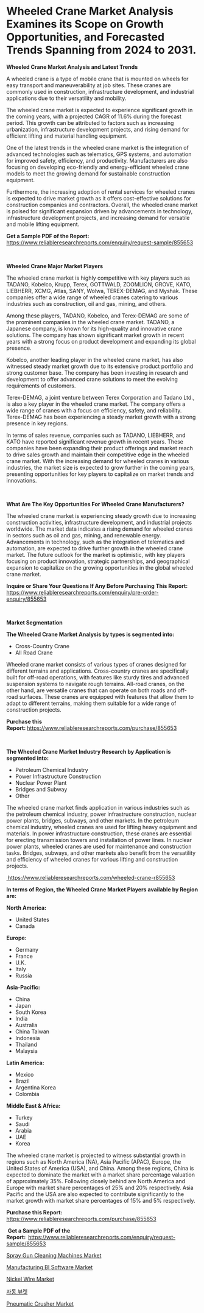 <p><h1>Wheeled Crane Market Analysis Examines its Scope on Growth Opportunities, and Forecasted Trends Spanning from 2024 to 2031.</h1></p><p><strong>Wheeled Crane Market Analysis and Latest Trends</strong></p>
<p><p>A wheeled crane is a type of mobile crane that is mounted on wheels for easy transport and maneuverability at job sites. These cranes are commonly used in construction, infrastructure development, and industrial applications due to their versatility and mobility.</p><p>The wheeled crane market is expected to experience significant growth in the coming years, with a projected CAGR of 11.6% during the forecast period. This growth can be attributed to factors such as increasing urbanization, infrastructure development projects, and rising demand for efficient lifting and material handling equipment.</p><p>One of the latest trends in the wheeled crane market is the integration of advanced technologies such as telematics, GPS systems, and automation for improved safety, efficiency, and productivity. Manufacturers are also focusing on developing eco-friendly and energy-efficient wheeled crane models to meet the growing demand for sustainable construction equipment.</p><p>Furthermore, the increasing adoption of rental services for wheeled cranes is expected to drive market growth as it offers cost-effective solutions for construction companies and contractors. Overall, the wheeled crane market is poised for significant expansion driven by advancements in technology, infrastructure development projects, and increasing demand for versatile and mobile lifting equipment.</p></p>
<p><strong>Get a Sample PDF of the Report:&nbsp;</strong> <a href="https://www.reliableresearchreports.com/enquiry/request-sample/855653">https://www.reliableresearchreports.com/enquiry/request-sample/855653</a></p>
<p>&nbsp;</p>
<p><strong>Wheeled Crane Major Market Players</strong></p>
<p><p>The wheeled crane market is highly competitive with key players such as TADANO, Kobelco, Krupp, Terex, GOTTWALD, ZOOMLION, GROVE, KATO, LIEBHERR, XCMG, Atlas, SANY, Wolwa, TEREX-DEMAG, and Myshak. These companies offer a wide range of wheeled cranes catering to various industries such as construction, oil and gas, mining, and others.</p><p>Among these players, TADANO, Kobelco, and Terex-DEMAG are some of the prominent companies in the wheeled crane market. TADANO, a Japanese company, is known for its high-quality and innovative crane solutions. The company has shown significant market growth in recent years with a strong focus on product development and expanding its global presence.</p><p>Kobelco, another leading player in the wheeled crane market, has also witnessed steady market growth due to its extensive product portfolio and strong customer base. The company has been investing in research and development to offer advanced crane solutions to meet the evolving requirements of customers.</p><p>Terex-DEMAG, a joint venture between Terex Corporation and Tadano Ltd., is also a key player in the wheeled crane market. The company offers a wide range of cranes with a focus on efficiency, safety, and reliability. Terex-DEMAG has been experiencing a steady market growth with a strong presence in key regions.</p><p>In terms of sales revenue, companies such as TADANO, LIEBHERR, and KATO have reported significant revenue growth in recent years. These companies have been expanding their product offerings and market reach to drive sales growth and maintain their competitive edge in the wheeled crane market. With the increasing demand for wheeled cranes in various industries, the market size is expected to grow further in the coming years, presenting opportunities for key players to capitalize on market trends and innovations.</p></p>
<p>&nbsp;</p>
<p><strong>What Are The Key Opportunities For Wheeled Crane Manufacturers?</strong></p>
<p><p>The wheeled crane market is experiencing steady growth due to increasing construction activities, infrastructure development, and industrial projects worldwide. The market data indicates a rising demand for wheeled cranes in sectors such as oil and gas, mining, and renewable energy. Advancements in technology, such as the integration of telematics and automation, are expected to drive further growth in the wheeled crane market. The future outlook for the market is optimistic, with key players focusing on product innovation, strategic partnerships, and geographical expansion to capitalize on the growing opportunities in the global wheeled crane market.</p></p>
<p><strong>Inquire or Share Your Questions If Any Before Purchasing This Report:</strong> <a href="https://www.reliableresearchreports.com/enquiry/pre-order-enquiry/855653">https://www.reliableresearchreports.com/enquiry/pre-order-enquiry/855653</a></p>
<p>&nbsp;</p>
<p><strong>Market Segmentation</strong></p>
<p><strong>The Wheeled Crane Market Analysis by types is segmented into:</strong></p>
<p><ul><li>Cross-Country Crane</li><li>All Road Crane</li></ul></p>
<p><p>Wheeled crane market consists of various types of cranes designed for different terrains and applications. Cross-country cranes are specifically built for off-road operations, with features like sturdy tires and advanced suspension systems to navigate rough terrains. All-road cranes, on the other hand, are versatile cranes that can operate on both roads and off-road surfaces. These cranes are equipped with features that allow them to adapt to different terrains, making them suitable for a wide range of construction projects.</p></p>
<p><strong>Purchase this Report:&nbsp;</strong><a href="https://www.reliableresearchreports.com/purchase/855653">https://www.reliableresearchreports.com/purchase/855653</a></p>
<p>&nbsp;</p>
<p><strong>The Wheeled Crane Market Industry Research by Application is segmented into:</strong></p>
<p><ul><li>Petroleum Chemical Industry</li><li>Power Infrastructure Construction</li><li>Nuclear Power Plant</li><li>Bridges and Subway</li><li>Other</li></ul></p>
<p><p>The wheeled crane market finds application in various industries such as the petroleum chemical industry, power infrastructure construction, nuclear power plants, bridges, subways, and other markets. In the petroleum chemical industry, wheeled cranes are used for lifting heavy equipment and materials. In power infrastructure construction, these cranes are essential for erecting transmission towers and installation of power lines. In nuclear power plants, wheeled cranes are used for maintenance and construction tasks. Bridges, subways, and other markets also benefit from the versatility and efficiency of wheeled cranes for various lifting and construction projects.</p></p>
<p><a href="https://www.reliableresearchreports.com/wheeled-crane-r855653">&nbsp;https://www.reliableresearchreports.com/wheeled-crane-r855653</a></p>
<p><strong>In terms of Region, the Wheeled Crane Market Players available by Region are:</strong></p>
<p>
    <p> <strong> North America: </strong>
        <ul>
            <li>United States</li>
            <li>Canada</li>
        </ul>
        </p> 
    <p> <strong> Europe: </strong>
        <ul>
            <li>Germany</li>
            <li>France</li>
            <li>U.K.</li>
            <li>Italy</li>
            <li>Russia</li>
        </ul>
        </p> 
    <p> <strong> Asia-Pacific: </strong>
        <ul>
            <li>China</li>
            <li>Japan</li>
            <li>South Korea</li>
            <li>India</li>
            <li>Australia</li>
            <li>China Taiwan</li>
            <li>Indonesia</li>
            <li>Thailand</li>
            <li>Malaysia</li>
        </ul>
        </p> 
    <p> <strong> Latin America: </strong>
        <ul>
            <li>Mexico</li>
            <li>Brazil</li>
            <li>Argentina Korea</li>
            <li>Colombia</li>
        </ul>
        </p> 
    <p> <strong> Middle East & Africa: </strong>
        <ul>
            <li>Turkey</li>
            <li>Saudi</li>
            <li>Arabia</li>
            <li>UAE</li>
            <li>Korea</li>
        </ul>
    </p>
    </p>
<p><p>The wheeled crane market is projected to witness substantial growth in regions such as North America (NA), Asia Pacific (APAC), Europe, the United States of America (USA), and China. Among these regions, China is expected to dominate the market with a market share percentage valuation of approximately 35%. Following closely behind are North America and Europe with market share percentages of 25% and 20% respectively. Asia Pacific and the USA are also expected to contribute significantly to the market growth with market share percentages of 15% and 5% respectively.</p></p>
<p><strong>Purchase this Report: </strong><a href="https://www.reliableresearchreports.com/purchase/855653">https://www.reliableresearchreports.com/purchase/855653</a></p>
<p>&nbsp;<strong>Get a Sample PDF of the Report:&nbsp;&nbsp;</strong><a href="https://www.reliableresearchreports.com/enquiry/request-sample/855653">https://www.reliableresearchreports.com/enquiry/request-sample/855653</a></p>
<p><strong></strong></p>
<p><p><a href="https://github.com/joannagoyvaerts/Market-Research-Report-List-2/blob/main/spray-gun-cleaning-machines-market.md">Spray Gun Cleaning Machines Market</a></p><p><a href="https://www.linkedin.com/pulse/manufacturing-bi-software-market-size-trends-complete-industry-mnsuf?trackingId=7yDT0UloKNqDbI6nbcNmqw%3D%3D">Manufacturing BI Software Market</a></p><p><a href="https://issuu.com/reportprime-2/docs/nickel-wire-market-size-2030.pptx">Nickel Wire Market</a></p><p><a href="https://github.com/GabrielBlanda5656/Market-Research-Report-List-1/blob/main/447736426730.md">자동 뷰렛</a></p><p><a href="https://github.com/abdelrhmankishk22/Market-Research-Report-List-4/blob/main/pneumatic-crusher-market.md">Pneumatic Crusher Market</a></p></p>